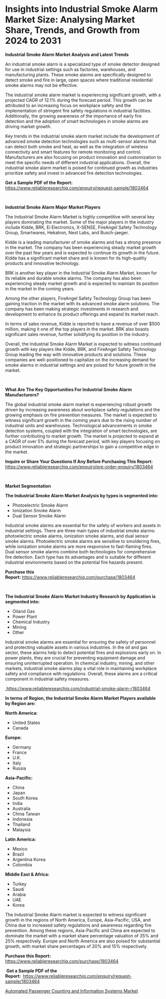 <p><h1>Insights into Industrial Smoke Alarm Market Size: Analysing Market Share, Trends, and Growth from 2024 to 2031</h1></p><p><strong>Industrial Smoke Alarm Market Analysis and Latest Trends</strong></p>
<p><p>An industrial smoke alarm is a specialized type of smoke detector designed for use in industrial settings such as factories, warehouses, and manufacturing plants. These smoke alarms are specifically designed to detect smoke and fire in large, open spaces where traditional residential smoke alarms may not be effective.</p><p>The industrial smoke alarm market is experiencing significant growth, with a projected CAGR of 12.1% during the forecast period. This growth can be attributed to an increasing focus on workplace safety and the implementation of stringent fire safety regulations in industrial facilities. Additionally, the growing awareness of the importance of early fire detection and the adoption of smart technologies in smoke alarms are driving market growth.</p><p>Key trends in the industrial smoke alarm market include the development of advanced smoke detection technologies such as multi-sensor alarms that can detect both smoke and heat, as well as the integration of wireless connectivity and smart features for remote monitoring and control. Manufacturers are also focusing on product innovation and customization to meet the specific needs of different industrial applications. Overall, the industrial smoke alarm market is poised for continued growth as industries prioritize safety and invest in advanced fire detection technologies.</p></p>
<p><strong>Get a Sample PDF of the Report:&nbsp;</strong> <a href="https://www.reliableresearchiq.com/enquiry/request-sample/1803464">https://www.reliableresearchiq.com/enquiry/request-sample/1803464</a></p>
<p>&nbsp;</p>
<p><strong>Industrial Smoke Alarm Major Market Players</strong></p>
<p><p>The Industrial Smoke Alarm Market is highly competitive with several key players dominating the market. Some of the major players in the industry include Kidde, BRK, Ei Electronics, X-SENSE, FireAngel Safety Technology Group, Smartwares, Hekatron, Nest Labs, and Busch-jaeger.</p><p>Kidde is a leading manufacturer of smoke alarms and has a strong presence in the market. The company has been experiencing steady market growth over the past few years and is expected to continue its growth in the future. Kidde has a significant market share and is known for its high-quality products and innovative technology.</p><p>BRK is another key player in the Industrial Smoke Alarm Market, known for its reliable and durable smoke alarms. The company has also been experiencing steady market growth and is expected to maintain its position in the market in the coming years.</p><p>Among the other players, FireAngel Safety Technology Group has been gaining traction in the market with its advanced smoke alarm solutions. The company has been making strategic investments in research and development to enhance its product offerings and expand its market reach.</p><p>In terms of sales revenue, Kidde is reported to have a revenue of over $500 million, making it one of the top players in the market. BRK also boasts significant sales revenue, further solidifying its position in the industry.</p><p>Overall, the Industrial Smoke Alarm Market is expected to witness continued growth with key players like Kidde, BRK, and FireAngel Safety Technology Group leading the way with innovative products and solutions. These companies are well-positioned to capitalize on the increasing demand for smoke alarms in industrial settings and are poised for future growth in the market.</p></p>
<p>&nbsp;</p>
<p><strong>What Are The Key Opportunities For Industrial Smoke Alarm Manufacturers?</strong></p>
<p><p>The global industrial smoke alarm market is experiencing robust growth driven by increasing awareness about workplace safety regulations and the growing emphasis on fire prevention measures. The market is expected to witness significant growth in the coming years due to the rising number of industrial units and warehouses. Technological advancements in smoke detection systems, coupled with the integration of smart technologies, are further contributing to market growth. The market is projected to expand at a CAGR of over 5% during the forecast period, with key players focusing on product innovation and strategic partnerships to gain a competitive edge in the market.</p></p>
<p><strong>Inquire or Share Your Questions If Any Before Purchasing This Report:</strong> <a href="https://www.reliableresearchiq.com/enquiry/pre-order-enquiry/1803464">https://www.reliableresearchiq.com/enquiry/pre-order-enquiry/1803464</a></p>
<p>&nbsp;</p>
<p><strong>Market Segmentation</strong></p>
<p><strong>The Industrial Smoke Alarm Market Analysis by types is segmented into:</strong></p>
<p><ul><li>Photoelectric Smoke Alarm</li><li>Ionization Smoke Alarm</li><li>Dual Sensor Smoke Alarm</li></ul></p>
<p><p>Industrial smoke alarms are essential for the safety of workers and assets in industrial settings. There are three main types of industrial smoke alarms: photoelectric smoke alarms, ionization smoke alarms, and dual sensor smoke alarms. Photoelectric smoke alarms are sensitive to smoldering fires, while ionization smoke alarms are more responsive to fast-flaming fires. Dual sensor smoke alarms combine both technologies for comprehensive fire detection. Each type has its advantages and is suitable for different industrial environments based on the potential fire hazards present.</p></p>
<p><strong>Purchase this Report:&nbsp;</strong><a href="https://www.reliableresearchiq.com/purchase/1803464">https://www.reliableresearchiq.com/purchase/1803464</a></p>
<p>&nbsp;</p>
<p><strong>The Industrial Smoke Alarm Market Industry Research by Application is segmented into:</strong></p>
<p><ul><li>Oiland Gas</li><li>Power Plant</li><li>Chemical Industry</li><li>Mining</li><li>Other</li></ul></p>
<p><p>Industrial smoke alarms are essential for ensuring the safety of personnel and protecting valuable assets in various industries. In the oil and gas sector, these alarms help to detect potential fires and explosions early on. In power plants, they are crucial for preventing equipment damage and ensuring uninterrupted operation. In chemical industry, mining, and other markets, industrial smoke alarms play a vital role in maintaining workplace safety and compliance with regulations. Overall, these alarms are a critical component in industrial safety measures.</p></p>
<p><a href="https://www.reliableresearchiq.com/industrial-smoke-alarm-r1803464">&nbsp;https://www.reliableresearchiq.com/industrial-smoke-alarm-r1803464</a></p>
<p><strong>In terms of Region, the Industrial Smoke Alarm Market Players available by Region are:</strong></p>
<p>
    <p> <strong> North America: </strong>
        <ul>
            <li>United States</li>
            <li>Canada</li>
        </ul>
        </p> 
    <p> <strong> Europe: </strong>
        <ul>
            <li>Germany</li>
            <li>France</li>
            <li>U.K.</li>
            <li>Italy</li>
            <li>Russia</li>
        </ul>
        </p> 
    <p> <strong> Asia-Pacific: </strong>
        <ul>
            <li>China</li>
            <li>Japan</li>
            <li>South Korea</li>
            <li>India</li>
            <li>Australia</li>
            <li>China Taiwan</li>
            <li>Indonesia</li>
            <li>Thailand</li>
            <li>Malaysia</li>
        </ul>
        </p> 
    <p> <strong> Latin America: </strong>
        <ul>
            <li>Mexico</li>
            <li>Brazil</li>
            <li>Argentina Korea</li>
            <li>Colombia</li>
        </ul>
        </p> 
    <p> <strong> Middle East & Africa: </strong>
        <ul>
            <li>Turkey</li>
            <li>Saudi</li>
            <li>Arabia</li>
            <li>UAE</li>
            <li>Korea</li>
        </ul>
    </p>
    </p>
<p><p>The Industrial Smoke Alarm market is expected to witness significant growth in the regions of North America, Europe, Asia-Pacific, USA, and China due to increased safety regulations and awareness regarding fire prevention. Among these regions, Asia-Pacific and China are expected to dominate the market with a market share percentage valuation of 35% and 25% respectively. Europe and North America are also poised for substantial growth, with market share percentages of 20% and 15% respectively.</p></p>
<p><strong>Purchase this Report: </strong><a href="https://www.reliableresearchiq.com/purchase/1803464">https://www.reliableresearchiq.com/purchase/1803464</a></p>
<p>&nbsp;<strong>Get a Sample PDF of the Report:&nbsp;&nbsp;</strong><a href="https://www.reliableresearchiq.com/enquiry/request-sample/1803464">https://www.reliableresearchiq.com/enquiry/request-sample/1803464</a></p>
<p><strong></strong></p>
<p><p><a href="https://www.linkedin.com/pulse/automated-passenger-counting-information-systems-market-06ztf?trackingId=Nc0t28cJRf6GL55BL0IvVw%3D%3D">Automated Passenger Counting and Information Systems Market</a></p></p>